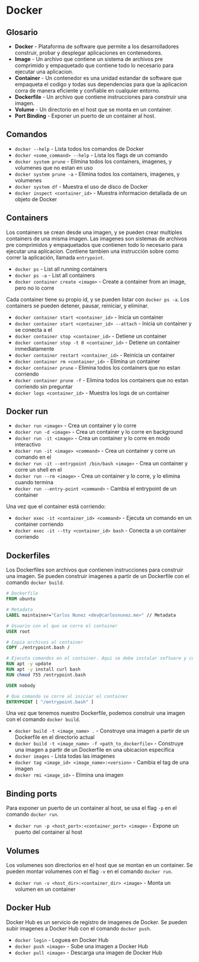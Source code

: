 # Docker

## Glosario
- **Docker** - Plataforma de software que permite a los desarrolladores construir, probar y desplegar aplicaciones en contenedores.
- **Image** - Un archivo que contiene un sistema de archivos pre comprimido y empaquetado que contiene todo lo necesario para ejecutar una aplicacion.
- **Container** - Un contenedor es una unidad estandar de software que empaqueta el codigo y todas sus dependencias para que la aplicacion corra de manera eficiente y confiable en cualquier entorno.
- **Dockerfile** - Un archivo que contiene instrucciones para construir una imagen.
- **Volume** - Un directorio en el host que se monta en un container.
- **Port Binding** - Exponer un puerto de un container al host.



## Comandos

- `docker --help` - Lista todos los comandos de Docker
- `docker <some_command> --help` - Lista los flags de un comando
- `docker system prune` - Elimina todos los containers, imagenes, y volumenes que no estan en uso
- `docker system prune -a` - Elimina todos los containers, imagenes, y volumenes
- `docker system df` - Muestra el uso de disco de Docker
- `docker inspect <container_id>` - Muestra informacion detallada de un objeto de Docker

## Containers
Los containers se crean desde una imagen, y se pueden crear multiples containers de una misma imagen. Las imagenes son sistemas de archivos pre comprimidos y empaquetados que contienen todo lo necesario para ejecutar una aplicacion. Contiene tambien una instrucción sobre como correr la aplicación, llamada `entrypoint`.

- `docker ps` - List all running containers
- `docker ps -a` - List all containers
- `docker container create <image>` - Create a container from an image, pero no lo corre

Cada container tiene su propio id, y se pueden listar con `docker ps -a`. Los containers se pueden detener, pausar, reiniciar, y eliminar.

- `docker container start <container_id>` - Inicia un container
- `docker container start <container_id> --attach` - Inicia un container y se conecta a el
- `docker container stop <container_id>` - Detiene un container
- `docker container stop -t 0 <container_id>` - Detiene un container inmediatamente
- `docker container restart <container_id>` - Reinicia un container
- `docker container rm <container_id>` - Elimina un container
- `docker container prune` - Elimina todos los containers que no estan corriendo
- `docker container prune -f` - Elimina todos los containers que no estan corriendo sin preguntar
- `docker logs <container_id>` - Muestra los logs de un container

## Docker run

- `docker run <image>` - Crea un container y lo corre
- `docker run -d <image>` - Crea un container y lo corre en background
- `docker run -it <image>` - Crea un container y lo corre en modo interactivo
- `docker run -it <image> <command>` - Crea un container y corre un comando en el
- `docker run -it --entrypoint /bin/bash <image>` - Crea un container y corre un shell en el
- `docker run --rm <image>` - Crea un container y lo corre, y lo elimina cuando termina
- `docker run --entry-point <command>` - Cambia el entrypoint de un container

Una vez que el container está corriendo:
- `docker exec -it <container_id> <command>` - Ejecuta un comando en un container corriendo
- `docker exec -it --tty <container_id> bash` - Conecta a un container corriendo




## Dockerfiles

Los Dockerfiles son archivos que contienen instrucciones para construir una imagen. Se pueden construir imagenes a partir de un Dockerfile con el comando `docker build`.

```dockerfile
# Dockerfile
FROM ubuntu 

# Metadata
LABEL maintainer="Carlos Nunez <dev@carlosnunez.me>" // Metadata

# Usuario con el que se corre el container
USER root 

# Copia archivos al container
COPY ./entrypoint.bash /

# Ejecuta comandos en el container. Aqui se debe instalar software y configurar el container
RUN apt -y update
RUN apt -y install curl bash
RUN chmod 755 /entrypoint.bash

USER nobody

# Que comando se corre al iniciar el container
ENTRYPOINT [ "/entrypoint.bash" ]
```

Una vez que tenemos nuestro Dockerfile, podemos construir una imagen con el comando `docker build`.

- `docker build -t <image_name> .` - Construye una imagen a partir de un Dockerfile en el directorio actual
- `docker build -t <image_name> -f <path_to_dockerfile>` - Construye una imagen a partir de un Dockerfile en una ubicacion especifica
- `docker images` - Lista todas las imagenes
- `docker tag <image_id> <image_name>:<version>` - Cambia el tag de una imagen
- `docker rmi <image_id>` - Elimina una imagen



## Binding ports

Para exponer un puerto de un container al host, se usa el flag `-p` en el comando `docker run`.

- `docker run -p <host_port>:<container_port> <image>` - Expone un puerto del container al host

## Volumes

Los volumenes son directorios en el host que se montan en un container. Se pueden montar volumenes con el flag `-v` en el comando `docker run`.

- `docker run -v <host_dir>:<container_dir> <image>` - Monta un volumen en un container

## Docker Hub

Docker Hub es un servicio de registro de imagenes de Docker. Se pueden subir imagenes a Docker Hub con el comando `docker push`.

- `docker login` - Loguea en Docker Hub
- `docker push <image>` - Sube una imagen a Docker Hub
- `docker pull <image>` - Descarga una imagen de Docker Hub

